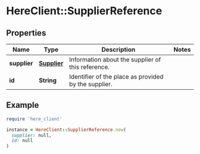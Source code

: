 # HereClient::SupplierReference

## Properties

| Name | Type | Description | Notes |
| ---- | ---- | ----------- | ----- |
| **supplier** | [**Supplier**](Supplier.md) | Information about the supplier of this reference. |  |
| **id** | **String** | Identifier of the place as provided by the supplier. |  |

## Example

```ruby
require 'here_client'

instance = HereClient::SupplierReference.new(
  supplier: null,
  id: null
)
```

